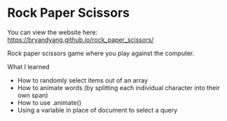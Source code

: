 # Rock Paper Scissors

You can view the website here: https://bryandyang.github.io/rock_paper_scissors/

Rock paper scissors game where you play against the computer.

What I learned


<ul> 
<li> How to randomly select items out of an array
<li> How to animate words (by splitting each individual character into their own span)
<li> How to use .animate() 
<li> Using a variable in place of document to select a query
</ul>
